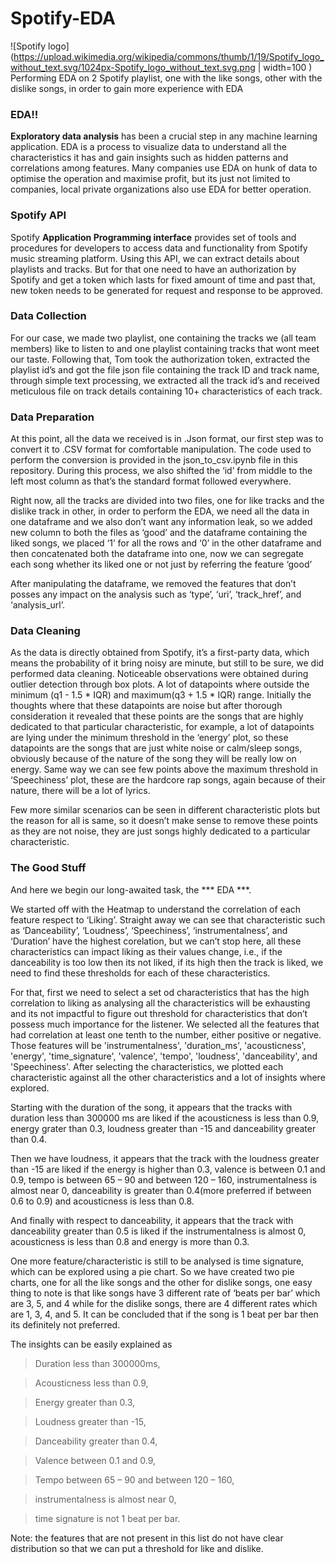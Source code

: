 # Spotify-EDA 
![Spotify logo](https://upload.wikimedia.org/wikipedia/commons/thumb/1/19/Spotify_logo_without_text.svg/1024px-Spotify_logo_without_text.svg.png | width=100 )
Performing EDA on 2 Spotify playlist, one with the like songs, other with the dislike songs, in order to gain more experience with EDA

### EDA!!


**Exploratory data analysis** has been a crucial step in any machine learning application. EDA is a process to visualize data to understand all the characteristics it has and gain insights such as hidden patterns and correlations among features. Many companies use EDA on hunk of data to optimise the operation and maximise profit, but its just not limited to companies, local private organizations also use EDA for better operation.


### Spotify API


Spotify **Application Programming interface** provides set of tools and procedures for developers to access data and functionality from Spotify music streaming platform. Using this API, we can extract details about playlists and tracks. But for that one need to have an authorization by Spotify and get a token which lasts for fixed amount of time and past that, new token needs to be generated for request and response to be approved. 


### Data Collection


For our case, we made two playlist, one containing the tracks we (all team members) like to listen to and one playlist containing tracks that wont meet our taste. Following that, Tom took the authorization token, extracted the playlist id’s and got the file json file containing the track ID and track name, through simple text processing, we extracted all the track id’s and received meticulous file on track details containing 10+ characteristics of each track. 


### Data Preparation


At this point, all the data we received is in .Json format, our first step was to convert it to .CSV format for comfortable manipulation. The code used to perform the conversion is provided in the json_to_csv.ipynb file in this repository. During this process, we also shifted the ‘id’ from middle to the left most column as that’s the standard format followed everywhere. 


Right now, all the tracks are divided into two files, one for like tracks and the dislike track in other, in order to perform the EDA, we need all the data in one dataframe and we also don’t want any information leak, so we added new column to both the files as ‘good’ and the dataframe containing the liked songs, we placed ‘1’ for all the rows and ‘0’ in the other dataframe and then concatenated both the dataframe into one, now we can segregate each song whether its liked one or not just by referring the feature ‘good’


After manipulating the dataframe, we removed the features that don’t posses any impact on the analysis such as ‘type’, ‘uri’, ‘track_href’, and ‘analysis_url’. 


### Data Cleaning 


As the data is directly obtained from Spotify, it’s a first-party data, which means the probability of it bring noisy are minute, but still to be sure, we did performed data cleaning. Noticeable observations were obtained during outlier detection through box plots. A lot of datapoints where outside the minimum (q1 - 1.5 * IQR) and maximum(q3 + 1.5 * IQR) range. Initially the thoughts where that these datapoints are noise but after thorough consideration it revealed that these points are the songs that are highly dedicated to that particular characteristic, for example, a lot of datapoints are lying under the minimum threshold in the ‘energy’ plot, so these datapoints are the songs that are just white noise or calm/sleep songs, obviously because of the nature of the song they will be really low on energy. Same way we can see few points above the maximum threshold in ‘Speechiness’ plot, these are the hardcore rap songs, again because of their nature, there will be a lot of lyrics. 


Few more similar scenarios can be seen in different characteristic plots but the reason for all is same, so it doesn’t make sense to remove these points as they are not noise, they are just songs highly dedicated to a particular characteristic. 


### The Good Stuff


And here we begin our long-awaited task, the *** EDA ***.


We started off with the Heatmap to understand the correlation of each feature respect to ‘Liking’. Straight away we can see that characteristic such as ‘Danceability’, ‘Loudness’, ‘Speechiness’, ‘instrumentalness’, and ‘Duration’ have the highest corelation, but we can’t stop here, all these characteristics can impact liking as their values change, i.e., if the danceability is too low then its not liked, if its high then the track is liked, we need to find these thresholds for each of these characteristics.


For that, first we need to select a set od characteristics that has the high correlation to liking as analysing all the characteristics will be exhausting and its not impactful to figure out threshold for characteristics that don’t possess much importance for the listener. We selected all the features that had correlation at least one tenth to the number, either positive or negative. Those features will be 'instrumentalness', 'duration_ms', 'acousticness', 'energy', 'time_signature', 'valence', 'tempo', 'loudness', 'danceability', and 'Speechiness'. After selecting the characteristics, we plotted each characteristic against all the other characteristics and a lot of insights where explored. 


Starting with the duration of the song, it appears that the tracks with duration less than 300000 ms are liked if the acousticness is less than 0.9, energy grater than 0.3, loudness greater than -15 and danceability greater than 0.4. 


Then we have loudness, it appears that the track with the loudness greater than -15 are liked if the energy is higher than 0.3, valence is between 0.1 and 0.9, tempo is between 65 – 90 and between 120 – 160, instrumentalness is almost near 0, danceability is greater than 0.4(more preferred if between 0.6 to 0.9) and acousticness is less than 0.8.


And finally with respect to danceability, it appears that the track with danceability greater than 0.5 is liked if the instrumentalness is almost 0, acousticness is less than 0.8 and energy is more than 0.3.


One more feature/characteristic is still to be analysed is time signature, which can be explored using a pie chart. So we have created two pie charts, one for all the like songs and the other for dislike songs, one easy thing to note is that like songs have 3 different rate of ‘beats per bar’ which are 3, 5, and 4 while for the dislike songs, there are 4 different rates which are 1, 3, 4, and 5. It can be concluded that if the song is 1 beat per bar then its definitely not preferred. 


The insights can be easily explained as


>Duration less than 300000ms,


>Acousticness less than 0.9,


>Energy greater than 0.3,


>Loudness greater than -15,


>Danceability greater than 0.4,


>Valence between 0.1 and 0.9,


>Tempo between 65 – 90 and between 120 – 160,


>instrumentalness is almost near 0,


>time signature is not 1 beat per bar.


Note: the features that are not present in this list do not have clear distribution so that we can put a threshold for like and dislike. 

